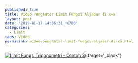 ```yaml
---
published: true
title: Video Pengantar Limit Fungsi Aljabar di x=a
layout: post
date: '2019-01-17 14:56:31 +0700'
categories:
  - Limit
tags: Video
permalink: video-pengantar-limit-fungsi-aljabar-di-xa.html
---
```

[![Limit Fungsi Trigonometri - Contoh 3](https://img.youtube.com/vi/0n6GykM9BQ0/0.jpg)](https://www.youtube.com/watch?v=0n6GykM9BQ0){:target="_blank"}
